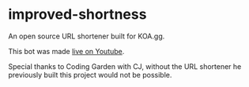 # improved-shortness

An open source URL shortener built for KOA.gg.

This bot was made [live on Youtube](https://www.youtube.com/watch?v=zwR96Zenyqk).

Special thanks to Coding Garden with CJ, without the URL shortener he previously built this project would not be possible.